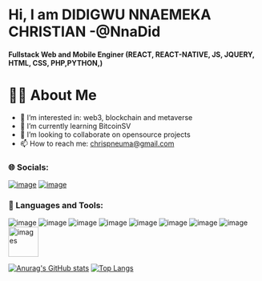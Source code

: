 # Hi, I am DIDIGWU NNAEMEKA CHRISTIAN -@NnaDid
#### Fullstack Web and Mobile Enginer (REACT, REACT-NATIVE, JS, JQUERY, HTML, CSS, PHP,PYTHON,)
# 🙋‍♂️ About Me
- 👀 I’m interested in:  web3, blockchain and metaverse
- 🌱 I’m currently learning BitcoinSV
- 💞️ I’m looking to collaborate on opensource projects
- 📫 How to reach me: chrispneuma@gmail.com

### 🌐 Socials:
<a href="https://www.linkedin.com/in/nnadid/">![image](https://user-images.githubusercontent.com/42030004/207919454-707f8a2e-604e-423d-8b06-942023a28601.png)</a>
<a href ="https://twitter.com/Nnaemek99028828!">![image](https://user-images.githubusercontent.com/42030004/207919689-709f6467-b543-4541-8a3e-c0413cfbf24c.png)</a>

### 🚀 Languages and Tools:
  ![image](https://user-images.githubusercontent.com/42030004/207916207-90326327-0505-4bf7-93a1-54510ed0d2c0.png)
  ![image](https://user-images.githubusercontent.com/42030004/207916362-6fa28faa-3370-4731-96c5-45d0c6ff6596.png)
  ![image](https://user-images.githubusercontent.com/42030004/207916497-eda60356-3c9a-4c70-8b77-a23b7050b636.png)
  ![image](https://user-images.githubusercontent.com/42030004/207916539-5c2afab6-9a03-464d-956c-64d8ba99cceb.png)
  ![image](https://user-images.githubusercontent.com/42030004/207916648-e7c997f1-acba-4edd-a0e2-acd064b2c7c8.png)
  ![image](https://user-images.githubusercontent.com/42030004/207916709-c968e686-d835-4427-b429-939089b9b334.png)
  ![image](https://user-images.githubusercontent.com/42030004/207916767-ec015e7f-4aed-4439-b16f-7ad29c9615b0.png)
  ![image](https://user-images.githubusercontent.com/42030004/207916872-6b810295-dd5d-46b7-b9e2-84ab4bc42c3a.png)  
  <img width="60" alt="images" src="https://user-images.githubusercontent.com/42030004/207917720-57196d7f-bdbc-48b0-8cc9-1eaa139a49d4.png"> 


[![Anurag's GitHub stats](https://github-readme-stats.vercel.app/api?username=NnaDid)](https://github.com/anuraghazra/github-readme-stats)
[![Top Langs](https://github-readme-stats.vercel.app/api/top-langs/?username=NnaDid&layout=compact)](https://github.com/anuraghazra/github-readme-stats)
